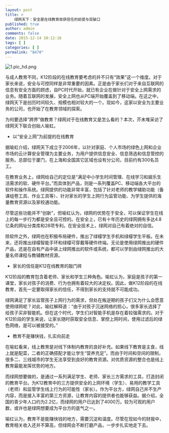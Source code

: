 ```yaml
---
layout: post
title: >
    绿网天下：安全是在线教育收获信任的前提与突破口​
published: true
author: admin
comments: false
date: 2015-12-14 10:12:16
tags: [ ]
categories: [ ]
permalink: "8470"
---
```

![1.pic_hd.png][1]

与成人教育不同，K12阶段的在线教育要考虑的并不只有“效果”这一个维度。对于家长来说，安全与可控同样是非常重要的因素。正是由于家长们对于来自互联网的信息有安全方面的顾虑，自PC时代开始，就已有企业在做针对于安全上网需求的业务。随着互联网的发展，安全上网也从PC端开始覆盖到了移动端。在这之中，绿网天下是创历时间较久、规模也相对较大的一个。现如今，这家以安全为主要业务的公司，也开始了在教育领域的探索。

为何要选择“跨界”做教育？绿网对于在线教育又是怎么看的？本次，芥末堆采访了绿网天下联合创始人喻虹。

  * 以“安全上网”为前提的在线教育

据喻虹介绍，绿网天下成立于2006年，以针对家庭、个人市场的绿色上网和企业市场的云计算安全管理为主要业务，为用户提供信息安全、信息筛选和信息管控的服务。总部位于厦门，在上海和全国其它区域也设有分公司，目前约有300名员工。

在教育业务上，绿网给自己的定位是“满足中小学生时间管理、在线学习和娱乐生活需求的软、硬件平台。”而具体到产品，则是一系列覆盖PC、移动端各大平台的软件和操作系统。绿网提供的功能非常丰富，包括了针对老师的教学辅助功能（备课组卷工具、作业工具等）、针对家长的学生上网行为监管功能、为学生提供的海量教育资源以及家校通功能。

尽管这些功能并不“创新”，但喻虹认为，绿网的优势在于安全，可以保证学生在线上的每一步行为都是安全且可控的。在安全上，已有十年历史的绿网拥有多达4.8亿条的网址分类库和28项专利。在安全技术上，绿网对自己有着绝对的自信。

除软件之外，绿网也在积极布局硬件，推出了绿檬学生手机和绿檬学生平板。在未来，还将推出绿檬智能手环和绿檬可穿戴等硬件终端。无论是使用绿网推出的硬件产品，还是在自有产品中装上绿网推出的软件或系统，都可以学到由绿网推出的大量名师课程与教辅教材资源。

  * 家长的信任是K12在线教育的敲门砖

K12阶段的教育包含着老师、家长和学生三种角色。喻虹认为，家庭是孩子的第一课堂，家长对孩子的消费、行为也拥有着较大的决定权。因此，做K12阶段的在线教育，首先一定要取得家长的信任，不得到家长的支持就不可能成功。

绿网满足了家长监管孩子上网行为的需求，但处在叛逆期的孩子们又为什么会愿意使用绿网呢？对此，喻红解释道：“由于对孩子沉迷网络的担心，很多家长选择了给孩子买非智能机。但在这个时代，学生们对智能手机是存在着较强需求的。对于K12阶段的学生来说，让家长随时获取安全信息、掌控上网时间，使用过滤后的绿色网络，是可以被接受的。”

  * 教育不是赚快钱，扎实向前走

在喻虹看来，线上教育是对线下体制内教育的良好补充。如果线下教育是主食，线上就是配菜，二者的正确搭配才能让学生“营养充足”。而由于时间和空间的限制，很多二、三线城市的学生无法享受到良好的教育资源。对优质资源的整合也是线上教育最能发挥优势的地方。

而绿网想要做的，是通过一系列满足学生、老师、家长三方需求的工具，打造封闭的教育平台。为K12教育中的三方提供安全的上网环境（学生）、易用的教学工具（老师）和监管学生线上行为的可能性（家长）。作为平台方，绿网自己并不生产内容，而是接入丰富的第三方资源，让教育内容的提供者也能够获益。据介绍，全国的青少年人口约为2.2亿，而绿网的用户已达到了4000万。较为可观的用户数，或许也是绿网想要成为平台方的底气之一。

喻红认为，教育不是能赚快钱的地方，需要沉淀和温度。尽管在现如今的财报中，教育相关收入还并不算高，但绿网会不断打磨产品，一步步扎实地走下去。

 [1]: http://yongz.com/yz/wp-content/uploads/2015/12/b6cdff613d986d649bda26fe448d569e.png "1449807274828124.png"